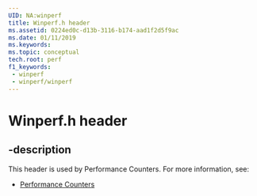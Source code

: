 ```yaml
---
UID: NA:winperf
title: Winperf.h header
ms.assetid: 0224ed0c-d13b-3116-b174-aad1f2d5f9ac
ms.date: 01/11/2019
ms.keywords: 
ms.topic: conceptual
tech.root: perf
f1_keywords:
 - winperf
 - winperf/winperf
---
```


# Winperf.h header


## -description

This header is used by Performance Counters. For more information, see:

- [Performance Counters](../_perf/index.md)

